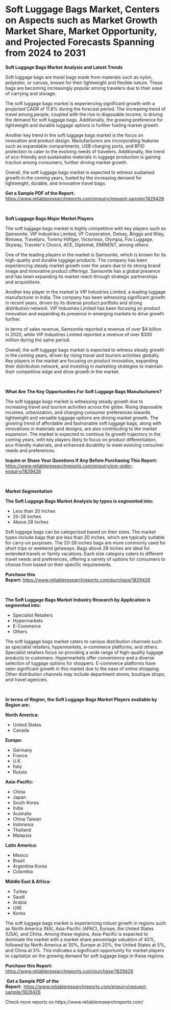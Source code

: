 <p><h1>Soft Luggage Bags Market, Centers on Aspects such as Market Growth Market Share, Market Opportunity, and Projected Forecasts Spanning from 2024 to 2031</h1></p><p><strong>Soft Luggage Bags Market Analysis and Latest Trends</strong></p>
<p><p>Soft luggage bags are travel bags made from materials such as nylon, polyester, or canvas, known for their lightweight and flexible nature. These bags are becoming increasingly popular among travelers due to their ease of carrying and storage.</p><p>The soft luggage bags market is experiencing significant growth with a projected CAGR of 11.8% during the forecast period. The increasing trend of travel among people, coupled with the rise in disposable income, is driving the demand for soft luggage bags. Additionally, the growing preference for lightweight and durable luggage options is further fueling market growth.</p><p>Another key trend in the soft luggage bags market is the focus on innovation and product design. Manufacturers are incorporating features such as expandable compartments, USB charging ports, and RFID protection to cater to the evolving needs of travelers. Additionally, the trend of eco-friendly and sustainable materials in luggage production is gaining traction among consumers, further driving market growth.</p><p>Overall, the soft luggage bags market is expected to witness sustained growth in the coming years, fueled by the increasing demand for lightweight, durable, and innovative travel bags.</p></p>
<p><strong>Get a Sample PDF of the Report:&nbsp;</strong> <a href="https://www.reliableresearchreports.com/enquiry/request-sample/1829426">https://www.reliableresearchreports.com/enquiry/request-sample/1829426</a></p>
<p>&nbsp;</p>
<p><strong>Soft Luggage Bags Major Market Players</strong></p>
<p><p>The soft luggage bags market is highly competitive with key players such as Samsonite, VIP Industries Limited, VF Corporation, Delsey, Briggs and Riley, Rimowa, Travelpro, Tommy Hilfiger, Victorinox, Olympia, Fox Luggage, Skyway, Traveler's Choice, ACE, Diplomat, EMINENT, among others. </p><p>One of the leading players in the market is Samsonite, which is known for its high-quality and durable luggage products. The company has been experiencing steady market growth over the years due to its strong brand image and innovative product offerings. Samsonite has a global presence and has been expanding its market reach through strategic partnerships and acquisitions.</p><p>Another key player in the market is VIP Industries Limited, a leading luggage manufacturer in India. The company has been witnessing significant growth in recent years, driven by its diverse product portfolio and strong distribution network. VIP Industries Limited has been focusing on product innovation and expanding its presence in emerging markets to drive growth further.</p><p>In terms of sales revenue, Samsonite reported a revenue of over $4 billion in 2020, while VIP Industries Limited reported a revenue of over $300 million during the same period.</p><p>Overall, the soft luggage bags market is expected to witness steady growth in the coming years, driven by rising travel and tourism activities globally. Key players in the market are focusing on product innovation, expanding their distribution network, and investing in marketing strategies to maintain their competitive edge and drive growth in the market.</p></p>
<p>&nbsp;</p>
<p><strong>What Are The Key Opportunities For Soft Luggage Bags Manufacturers?</strong></p>
<p><p>The soft luggage bags market is witnessing steady growth due to increasing travel and tourism activities across the globe. Rising disposable incomes, urbanization, and changing consumer preferences towards lightweight and versatile luggage options are driving market growth. The growing trend of affordable and fashionable soft luggage bags, along with innovations in materials and designs, are also contributing to the market expansion. The market is expected to continue its growth trajectory in the coming years, with key players likely to focus on product differentiation, eco-friendly materials, and enhanced durability to meet evolving consumer needs and preferences.</p></p>
<p><strong>Inquire or Share Your Questions If Any Before Purchasing This Report:</strong> <a href="https://www.reliableresearchreports.com/enquiry/pre-order-enquiry/1829426">https://www.reliableresearchreports.com/enquiry/pre-order-enquiry/1829426</a></p>
<p>&nbsp;</p>
<p><strong>Market Segmentation</strong></p>
<p><strong>The Soft Luggage Bags Market Analysis by types is segmented into:</strong></p>
<p><ul><li>Less than 20 Inches</li><li>20-28 Inches</li><li>Above 28 Inches</li></ul></p>
<p><p>Soft luggage bags can be categorized based on their sizes. The market types include bags that are less than 20 inches, which are typically suitable for carry-on purposes. The 20-28 inches bags are more commonly used for short trips or weekend getaways. Bags above 28 inches are ideal for extended travels or family vacations. Each size category caters to different travel needs and preferences, offering a variety of options for consumers to choose from based on their specific requirements.</p></p>
<p><strong>Purchase this Report:&nbsp;</strong><a href="https://www.reliableresearchreports.com/purchase/1829426">https://www.reliableresearchreports.com/purchase/1829426</a></p>
<p>&nbsp;</p>
<p><strong>The Soft Luggage Bags Market Industry Research by Application is segmented into:</strong></p>
<p><ul><li>Specialist Retailers</li><li>Hypermarkets</li><li>E-Commerce</li><li>Others</li></ul></p>
<p><p>The soft luggage bags market caters to various distribution channels such as specialist retailers, hypermarkets, e-commerce platforms, and others. Specialist retailers focus on providing a wide range of high-quality luggage products to customers. Hypermarkets offer convenience and a diverse selection of luggage options for shoppers. E-commerce platforms have seen significant growth in this market due to the ease of online shopping. Other distribution channels may include department stores, boutique shops, and travel agencies.</p></p>
<p>&nbsp;</p>
<p><strong>In terms of Region, the Soft Luggage Bags Market Players available by Region are:</strong></p>
<p>
    <p> <strong> North America: </strong>
        <ul>
            <li>United States</li>
            <li>Canada</li>
        </ul>
        </p> 
    <p> <strong> Europe: </strong>
        <ul>
            <li>Germany</li>
            <li>France</li>
            <li>U.K.</li>
            <li>Italy</li>
            <li>Russia</li>
        </ul>
        </p> 
    <p> <strong> Asia-Pacific: </strong>
        <ul>
            <li>China</li>
            <li>Japan</li>
            <li>South Korea</li>
            <li>India</li>
            <li>Australia</li>
            <li>China Taiwan</li>
            <li>Indonesia</li>
            <li>Thailand</li>
            <li>Malaysia</li>
        </ul>
        </p> 
    <p> <strong> Latin America: </strong>
        <ul>
            <li>Mexico</li>
            <li>Brazil</li>
            <li>Argentina Korea</li>
            <li>Colombia</li>
        </ul>
        </p> 
    <p> <strong> Middle East & Africa: </strong>
        <ul>
            <li>Turkey</li>
            <li>Saudi</li>
            <li>Arabia</li>
            <li>UAE</li>
            <li>Korea</li>
        </ul>
    </p>
    </p>
<p><p>The soft luggage bags market is experiencing robust growth in regions such as North America (NA), Asia-Pacific (APAC), Europe, the United States (USA), and China. Among these regions, Asia-Pacific is expected to dominate the market with a market share percentage valuation of 40%, followed by North America at 30%, Europe at 20%, the United States at 5%, and China at 5%. This indicates a significant opportunity for market players to capitalize on the growing demand for soft luggage bags in these regions.</p></p>
<p><strong>Purchase this Report: </strong><a href="https://www.reliableresearchreports.com/purchase/1829426">https://www.reliableresearchreports.com/purchase/1829426</a></p>
<p>&nbsp;<strong>Get a Sample PDF of the Report:&nbsp;&nbsp;</strong><a href="https://www.reliableresearchreports.com/enquiry/request-sample/1829426">https://www.reliableresearchreports.com/enquiry/request-sample/1829426</a></p>
<p><strong></strong></p>
<p>Check more reports on https://www.reliableresearchreports.com/</p>